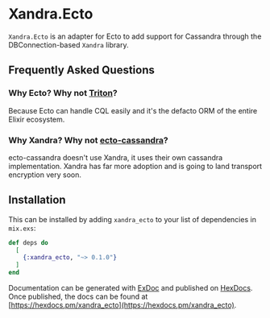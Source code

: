 # Xandra.Ecto

`Xandra.Ecto` is an adapter for Ecto to add support for Cassandra through the DBConnection-based
`Xandra` library.

## Frequently Asked Questions

### Why Ecto?  Why not [Triton](https://github.com/blitzstudios/triton)?

Because Ecto can handle CQL easily and it's the defacto ORM of the entire Elixir ecosystem.

### Why Xandra?  Why not [ecto-cassandra](https://github.com/cafebazaar/ecto-cassandra)?

ecto-cassandra doesn't use Xandra, it uses their own cassandra implementation.  Xandra has far more
adoption and is going to land transport encryption very soon.

## Installation

This can be installed by adding `xandra_ecto` to your list of dependencies in `mix.exs`:

```elixir
def deps do
  [
    {:xandra_ecto, "~> 0.1.0"}
  ]
end
```

Documentation can be generated with [ExDoc](https://github.com/elixir-lang/ex_doc)
and published on [HexDocs](https://hexdocs.pm). Once published, the docs can
be found at [https://hexdocs.pm/xandra_ecto](https://hexdocs.pm/xandra_ecto).
